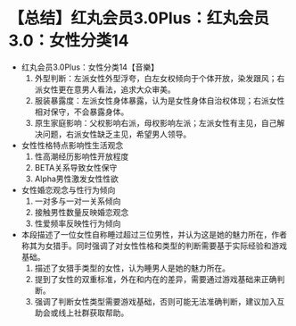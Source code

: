 # 【总结】红丸会员3.0Plus：红丸会员3.0：女性分类14

-   红丸会员3.0Plus：女性分类14【音樂】
    1.  外型判断：左派女性外型浮夸，白左女权倾向于个体开放，染发跟风；右派女性更在意男人看法，追求大众审美。
    2.  服装暴露度：左派女性身体暴露，认为是女性身体自治权体现；右派女性相对保守，不会暴露身体。
    3.  原生家庭影响：父权影响右派，母权影响左派；左派女性有主见，自己解决问题，右派女性缺乏主见，希望男人领导。
-   女性性格特点影响性生活观念
    1.  性高潮经历影响性开放程度
    2.  BETA关系导致女性保守
    3.  Alpha男性激发女性性欲
-   女性婚恋观念与性行为倾向
    1.  一对多与一对一关系倾向
    2.  接触男性数量反映婚恋观念
    3.  性爱频率反映性行为倾向
-   本段描述了一位女性自称睡过超过三位男性，并认为这是她的魅力所在，作者称其为女猎手。同时强调了对女性性格和类型的判断需要基于实际经验和游戏基础。
    1.  描述了女猎手类型的女性，认为睡男人是她的魅力所在。
    2.  提到了女性的双重标准，外在和内在的差异，需要通过游戏基础来正确判断。
    3.  强调了判断女性类型需要游戏基础，否则可能无法准确判断，建议加入互助会或线上社群获取帮助。